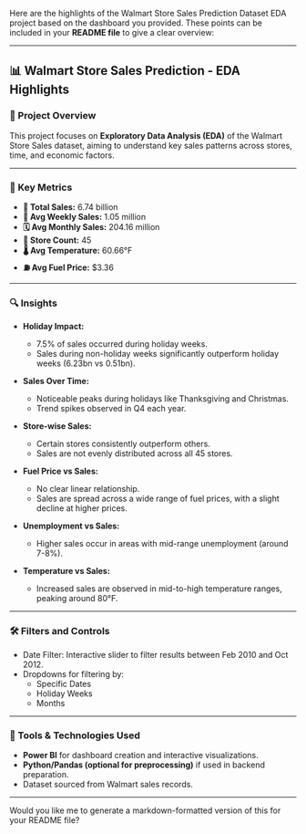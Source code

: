 Here are the highlights of the Walmart Store Sales Prediction Dataset EDA project based on the dashboard you provided. These points can be included in your **README file** to give a clear overview:

---

## 📊 Walmart Store Sales Prediction - EDA Highlights

### 📁 Project Overview
This project focuses on **Exploratory Data Analysis (EDA)** of the Walmart Store Sales dataset, aiming to understand key sales patterns across stores, time, and economic factors.

---

### 🧩 Key Metrics
- **🧮 Total Sales:** 6.74 billion
- **📅 Avg Weekly Sales:** 1.05 million
- **🗓️ Avg Monthly Sales:** 204.16 million
- **🏬 Store Count:** 45
- **🌡️ Avg Temperature:** 60.66°F
- **⛽ Avg Fuel Price:** $3.36

---

### 🔍 Insights

- **Holiday Impact:** 
  - 7.5% of sales occurred during holiday weeks.
  - Sales during non-holiday weeks significantly outperform holiday weeks (6.23bn vs 0.51bn).

- **Sales Over Time:**
  - Noticeable peaks during holidays like Thanksgiving and Christmas.
  - Trend spikes observed in Q4 each year.

- **Store-wise Sales:**
  - Certain stores consistently outperform others.
  - Sales are not evenly distributed across all 45 stores.

- **Fuel Price vs Sales:**
  - No clear linear relationship.
  - Sales are spread across a wide range of fuel prices, with a slight decline at higher prices.

- **Unemployment vs Sales:**
  - Higher sales occur in areas with mid-range unemployment (around 7-8%).

- **Temperature vs Sales:**
  - Increased sales are observed in mid-to-high temperature ranges, peaking around 80°F.

---

### 🛠️ Filters and Controls
- Date Filter: Interactive slider to filter results between Feb 2010 and Oct 2012.
- Dropdowns for filtering by:
  - Specific Dates
  - Holiday Weeks
  - Months

---

### 📌 Tools & Technologies Used
- **Power BI** for dashboard creation and interactive visualizations.
- **Python/Pandas (optional for preprocessing)** if used in backend preparation.
- Dataset sourced from Walmart sales records.

---

Would you like me to generate a markdown-formatted version of this for your README file?
